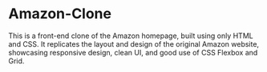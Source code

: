 # Amazon-Clone
This is a front-end clone of the Amazon homepage, built using only HTML and CSS. It replicates the layout and design of the original Amazon website, showcasing responsive design, clean UI, and good use of CSS Flexbox and Grid.  
